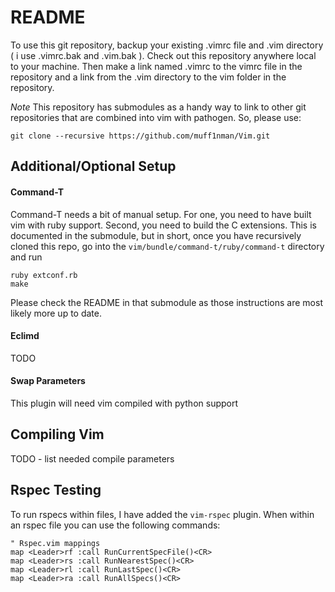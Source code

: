 README
======

To use this git repository, backup your existing .vimrc file and .vim
directory ( i use .vimrc.bak and .vim.bak ).  Check out this repository anywhere
local to your machine. Then make a link named .vimrc to the vimrc file in the
repository and a link from the .vim directory to the vim folder in the
repository.

*Note* This repository has submodules as a handy way to link to other git
repositories that are combined into vim with pathogen.  So, please use:

    git clone --recursive https://github.com/muff1nman/Vim.git

Additional/Optional Setup
----------

#### Command-T
Command-T needs a bit of manual setup.  For one, you need to have built vim with
ruby support.  Second, you need to build the C extensions.  This is documented
in the submodule, but in short, once you have recursively cloned this repo, go
into the `vim/bundle/command-t/ruby/command-t` directory and run 

```
ruby extconf.rb
make
```

Please check the README in that submodule as those instructions are most likely
more up to date.

#### Eclimd
TODO

#### Swap Parameters
This plugin will need vim compiled with python support

Compiling Vim
----------
TODO - list needed compile parameters

Rspec Testing
----------
To run rspecs within files, I have added the `vim-rspec` plugin.  When within an
rspec file you can use the following commands:  

``` vim
" Rspec.vim mappings
map <Leader>rf :call RunCurrentSpecFile()<CR>
map <Leader>rs :call RunNearestSpec()<CR>
map <Leader>rl :call RunLastSpec()<CR>
map <Leader>ra :call RunAllSpecs()<CR>
```
